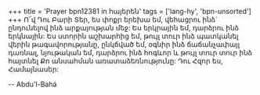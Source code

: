 +++
title = 'Prayer bpn12381 in հայերեն'
tags = ['lang-hy', 'bpn-unsorted']
+++
Ո՜վ Դու Բարի Տեր, ես փոքր երեխա եմ, վեհացրու ինձ` ընդունելով ինձ արքայության մեջ: Ես երկրային եմ, դարձրու ինձ երկնային: Ես ստորին աշխարհից եմ, թույլ տուր ինձ պատկանել վերին թագավորությանը, ընկճված եմ, օգնիր ինձ ճաճանչափայլ դառնալ, նյութական եմ, դարձրու ինձ հոգևոր և թույլ տուր տուր ինձ հայտնել Քո անսահման առատաձեռնությունը: 
Դու Հզոր ես, Համայնասեր:

-- Abdu'l-Bahá
